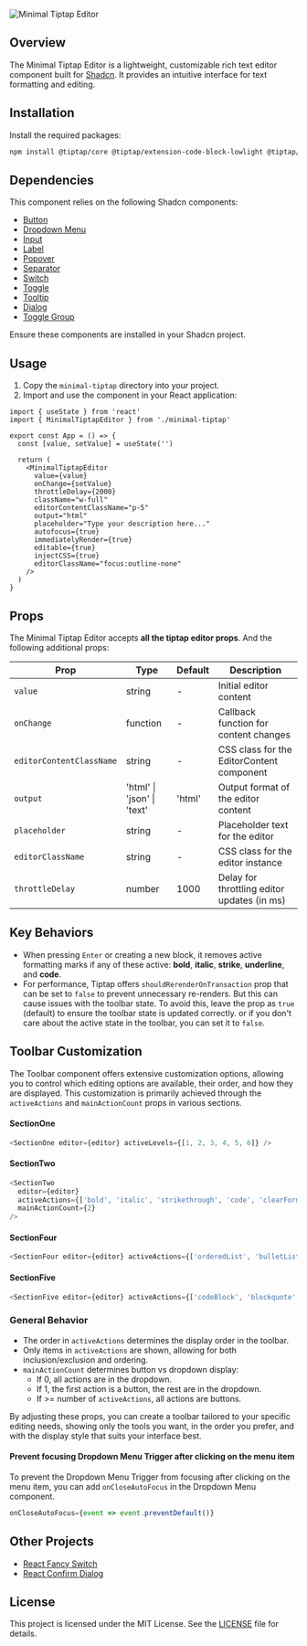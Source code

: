 ![Minimal Tiptap Editor](https://i.postimg.cc/yxdVNsB1/Screenshot-2024-08-29-at-16-33-56.png)

## Overview

The Minimal Tiptap Editor is a lightweight, customizable rich text editor component built for [Shadcn](https://ui.shadcn.com). It provides an intuitive interface for text formatting and editing.

## Installation

Install the required packages:

```bash
npm install @tiptap/core @tiptap/extension-code-block-lowlight @tiptap/extension-color @tiptap/extension-heading @tiptap/extension-horizontal-rule @tiptap/extension-image @tiptap/extension-link @tiptap/extension-placeholder @tiptap/extension-text-style @tiptap/extension-typography @tiptap/pm @tiptap/react @tiptap/starter-kit
```

## Dependencies

This component relies on the following Shadcn components:

- [Button](https://ui.shadcn.com/docs/components/button)
- [Dropdown Menu](https://ui.shadcn.com/docs/components/dropdown-menu)
- [Input](https://ui.shadcn.com/docs/components/input)
- [Label](https://ui.shadcn.com/docs/components/label)
- [Popover](https://ui.shadcn.com/docs/components/popover)
- [Separator](https://ui.shadcn.com/docs/components/separator)
- [Switch](https://ui.shadcn.com/docs/components/switch)
- [Toggle](https://ui.shadcn.com/docs/components/toggle)
- [Tooltip](https://ui.shadcn.com/docs/components/tooltip)
- [Dialog](https://ui.shadcn.com/docs/components/dialog)
- [Toggle Group](https://ui.shadcn.com/docs/components/toggle-group)

Ensure these components are installed in your Shadcn project.

## Usage

1. Copy the `minimal-tiptap` directory into your project.
2. Import and use the component in your React application:

```tsx
import { useState } from 'react'
import { MinimalTiptapEditor } from './minimal-tiptap'

export const App = () => {
  const [value, setValue] = useState('')

  return (
    <MinimalTiptapEditor
      value={value}
      onChange={setValue}
      throttleDelay={2000}
      className="w-full"
      editorContentClassName="p-5"
      output="html"
      placeholder="Type your description here..."
      autofocus={true}
      immediatelyRender={true}
      editable={true}
      injectCSS={true}
      editorClassName="focus:outline-none"
    />
  )
}
```

## Props

The Minimal Tiptap Editor accepts **all the tiptap editor props**. And the following additional props:

| Prop                     | Type                       | Default | Description                                 |
| ------------------------ | -------------------------- | ------- | ------------------------------------------- |
| `value`                  | string                     | -       | Initial editor content                      |
| `onChange`               | function                   | -       | Callback function for content changes       |
| `editorContentClassName` | string                     | -       | CSS class for the EditorContent component   |
| `output`                 | 'html' \| 'json' \| 'text' | 'html'  | Output format of the editor content         |
| `placeholder`            | string                     | -       | Placeholder text for the editor             |
| `editorClassName`        | string                     | -       | CSS class for the editor instance           |
| `throttleDelay`          | number                     | 1000    | Delay for throttling editor updates (in ms) |

## Key Behaviors

- When pressing `Enter` or creating a new block, it removes active formatting marks if any of these active: **bold**, **italic**, **strike**, **underline**, and **code**.
- For performance, Tiptap offers `shouldRerenderOnTransaction` prop that can be set to `false` to prevent unnecessary re-renders. But this can cause issues with the toolbar state. To avoid this, leave the prop as `true` (default) to ensure the toolbar state is updated correctly. or if you don't care about the active state in the toolbar, you can set it to `false`.

## Toolbar Customization

The Toolbar component offers extensive customization options, allowing you to control which editing options are available, their order, and how they are displayed. This customization is primarily achieved through the `activeActions` and `mainActionCount` props in various sections.

#### SectionOne

```typescript
<SectionOne editor={editor} activeLevels={[1, 2, 3, 4, 5, 6]} />
```

#### SectionTwo

```typescript
<SectionTwo
  editor={editor}
  activeActions={['bold', 'italic', 'strikethrough', 'code', 'clearFormatting']}
  mainActionCount={2}
/>
```

#### SectionFour

```typescript
<SectionFour editor={editor} activeActions={['orderedList', 'bulletList']} mainActionCount={0} />
```

#### SectionFive

```typescript
<SectionFive editor={editor} activeActions={['codeBlock', 'blockquote', 'horizontalRule']} mainActionCount={0} />
```

### General Behavior

- The order in `activeActions` determines the display order in the toolbar.
- Only items in `activeActions` are shown, allowing for both inclusion/exclusion and ordering.
- `mainActionCount` determines button vs dropdown display:
  - If 0, all actions are in the dropdown.
  - If 1, the first action is a button, the rest are in the dropdown.
  - If >= number of `activeActions`, all actions are buttons.

By adjusting these props, you can create a toolbar tailored to your specific editing needs, showing only the tools you want, in the order you prefer, and with the display style that suits your interface best.

#### Prevent focusing Dropdown Menu Trigger after clicking on the menu item

To prevent the Dropdown Menu Trigger from focusing after clicking on the menu item, you can add `onCloseAutoFocus` in the Dropdown Menu component.

```typescript
onCloseAutoFocus={event => event.preventDefault()}
```

## Other Projects

- [React Fancy Switch](https://github.com/Aslam97/react-fancy-switch)
- [React Confirm Dialog](https://github.com/Aslam97/react-confirm-dialog)

## License

This project is licensed under the MIT License. See the [LICENSE](LICENSE) file for details.
